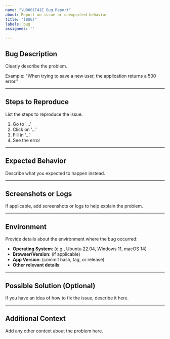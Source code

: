 ```yaml
---
name: "\U0001F41E Bug Report"
about: Report an issue or unexpected behavior
title: "[BUG]"
labels: bug
assignees: ''

---
```


## Bug Description
Clearly describe the problem.

Example: "When trying to save a new user, the application returns a 500 error."

---

## Steps to Reproduce
List the steps to reproduce the issue.

1. Go to '...'
2. Click on '...'
3. Fill in '...'
4. See the error

---

## Expected Behavior
Describe what you expected to happen instead.

---

## Screenshots or Logs
If applicable, add screenshots or logs to help explain the problem.

---

## Environment
Provide details about the environment where the bug occurred:

- **Operating System**: (e.g., Ubuntu 22.04, Windows 11, macOS 14)
- **Browser/Version**: (if applicable)
- **App Version**: (commit hash, tag, or release)
- **Other relevant details**:

---

## Possible Solution (Optional)
If you have an idea of how to fix the issue, describe it here.

---

## Additional Context
Add any other context about the problem here.

